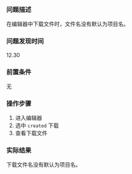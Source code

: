 ### 问题描述

在编辑器中下载文件时，文件名没有默认为项目名。

### 问题发现时间

12.30

### 前置条件

无

### 操作步骤

1. 进入编辑器
2. 选中 `created` 下载
3. 查看下载文件

### 实际结果

下载文件名没有默认为项目名。


